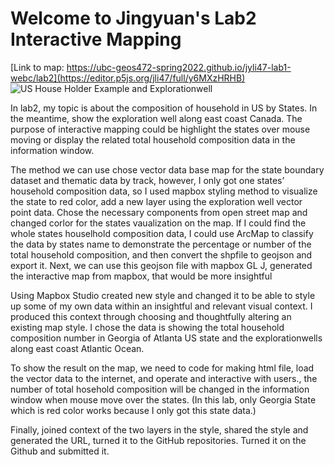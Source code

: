 # Welcome to Jingyuan's Lab2 Interactive Mapping
[Link to map: https://ubc-geos472-spring2022.github.io/jyli47-lab1-webc/lab2](https://editor.p5js.org/jli47/full/y6MXzHRHB)
![US House Holder Example and Explorationwell](https://user-images.githubusercontent.com/97953213/159106220-53bc319e-e5c3-4b4e-a545-cf0ce7f91176.png)

In lab2, my topic is about the composition of household in US by States. In the meantime, show the exploration well along east coast Canada. The purpose of interactive mapping could be highlight the states over mouse moving or display the related total household composition data in the information window.

The method we can use chose vector data base map for the state boundary dataset and thematic data by track, however, I only got one states’ household composition data, so I used mapbox styling method to visualize the state to red color, add a new layer using the exploration well vector point data. Chose the necessary components from open street map and changed corlor for the states vaualization on the map. If I could find the whole states houselhold composition data, I could use ArcMap to classify the data by states name to demonstrate the percentage or number of the total household composition, and then convert the shpfile to geojson and export it.  Next, we can use this geojson file with mapbox GL J, generated the interactive map from mapbox, that would be more insightful 

 Using Mapbox Studio created new style and changed it to be able to style up some of my own data within an insightful and relevant visual context. I produced this context through choosing and thoughtfully altering an existing map style. I chose the data is showing the total household composition number in Georgia of Atlanta US state and the explorationwells along east coast Atlantic Ocean.
 
To show the result on the map, we need to code for making html file, load the vector data to the internet, and operate and interactive with users., the number of total hosehold composition will be changed in the information window when mouse move over the states. (In this lab, only Georgia State which is red color works because I only got this state data.)

Finally, joined context of the two layers in the style, shared the style and generated the URL, turned it to the GitHub repositories.  Turned it on the Github and submitted it. 
